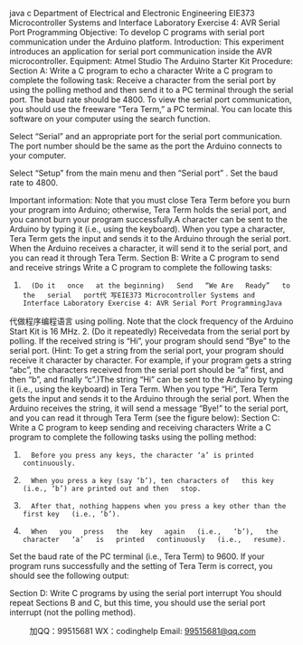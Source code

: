 java c
Department of Electrical and Electronic Engineering 
EIE373 Microcontroller Systems and Interface 
Laboratory Exercise 4: AVR Serial Port Programming
Objective: 
To develop C programs with serial port communication under the Arduino platform.
Introduction: 
This   experiment   introduces   an   application    for   serial   port   communication   inside   the   AVR   microcontroller.
Equipment: 
Atmel   Studio
The Arduino   Starter Kit
Procedure: 
Section A: Write a C program to echo a character 
Write a C program to complete the following   task:
Receive   a   character   from   the   serial port by using the polling   method   and then   send   it   to   a   PC   terminal through the serial port. The baud rate should be 4800.
To view the serial port communication, you should use the freeware   “Tera   Term,”   a PC   terminal. You can locate this software on your computer using the   search   function.

Select “Serial” and an appropriate port for the   serial port   communication. The port   number   should be the same as the port the Arduino connects to your computer.

Select “Setup” from the main   menu and then “Serial port”   .   Set the baud rate to   4800.

Important information: 
Note that you must close Tera Term before you burn your program into Arduino; otherwise, Tera Term holds the serial port, and you cannot burn your program successfully.A character can be sent to the Arduino by   typing it (i.e., using the keyboard). When you type a   character,   Tera Term gets the input   and   sends   it   to   the   Arduino   through   the   serial   port.   When   the Arduino receives   a   character,   it will   send   it to   the   serial port,   and   you   can   read   it   through   Tera Term.
Section B: Write a C program to send and receive strings 
Write a C program to complete the following tasks:
1.       (Do it   once   at the beginning)   Send   “We Are   Ready”   to   the   serial   port代 写EIE373 Microcontroller Systems and Interface Laboratory Exercise 4: AVR Serial Port ProgrammingJava
代做程序编程语言   using   polling.   Note   that the clock frequency of   the Arduino   Start Kit is   16   MHz.
2.       (Do it repeatedly) Receivedata from the serial port   by polling. If   the received string is “Hi”,   your program   should   send   “Bye”   to   the   serial   port.   (Hint:   To   get   a   string   from   the   serial   port, your   program   should   receive   it   character   by   character.   For   example,   if   your   program gets a string “abc”, the characters received from the serial port should be “a” first, and then   “b”, and   finally   “c”.)The string “Hi” can be sent to the Arduino by typing it (i.e., using the keyboard) in Tera Term.   When you type   “Hi”,   Tera   Term   gets   the   input   and   sends   it to   the   Arduino   through   the   serial   port. When the Arduino receives the string, it will send a message “Bye!” to the serial port, and   you can read it through Tera Term (see the   figure   below):
Section C: Write a C program to keep sending and receiving characters 
Write a C program to complete the following tasks using the polling method:
1.       Before you press any keys, the character ‘a’ is printed continuously.
2.       When you press a key (say ‘b’), ten characters of   this key (i.e., ‘b’) are printed out and then   stop.
3.       After that, nothing happens when you press a key other than the first key   (i.e., ‘b’).
4.       When   you   press   the   key   again   (i.e.,   ‘b’),   the   character   ‘a’   is   printed   continuously   (i.e.,   resume).
Set the baud rate of   the PC terminal (i.e., Tera Term) to   9600.
If   your program runs successfully and the setting of   Tera Term   is   correct, you   should   see the   following output:

Section D: Write C programs by using the serial port interrupt 
You should repeat Sections B and C, but this time, you should use the serial port   interrupt   (not   the   polling   method).





         
加QQ：99515681  WX：codinghelp  Email: 99515681@qq.com

